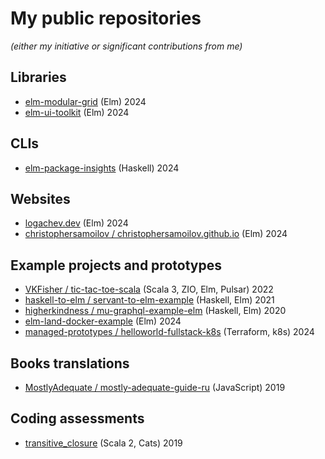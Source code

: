 # My public repositories

_(either my initiative or significant contributions from me)_

## Libraries

- [elm-modular-grid](https://github.com/vladimirlogachev/elm-modular-grid) (Elm) 2024
- [elm-ui-toolkit](https://github.com/vladimirlogachev/elm-ui-toolkit) (Elm) 2024

## CLIs

- [elm-package-insights](https://github.com/vladimirlogachev/elm-package-insights) (Haskell) 2024

## Websites

- [logachev.dev](https://github.com/vladimirlogachev/logachev.dev) (Elm) 2024
- [christophersamoilov / christophersamoilov.github.io](https://github.com/christophersamoilov/christophersamoilov.github.io) (Elm) 2024

## Example projects and prototypes

- [VKFisher / tic-tac-toe-scala](https://github.com/VKFisher/tic-tac-toe-scala) (Scala 3, ZIO, Elm, Pulsar) 2022
- [haskell-to-elm / servant-to-elm-example](https://github.com/haskell-to-elm/servant-to-elm-example) (Haskell, Elm) 2021
- [higherkindness / mu-graphql-example-elm](https://github.com/higherkindness/mu-graphql-example-elm) (Haskell, Elm) 2020
- [elm-land-docker-example](https://github.com/vladimirlogachev/elm-land-docker-example) (Elm) 2024
- [managed-prototypes / helloworld-fullstack-k8s](https://github.com/managed-prototypes/helloworld-fullstack-k8s) (Terraform, k8s)  2024

## Books translations

- [MostlyAdequate / mostly-adequate-guide-ru](https://github.com/MostlyAdequate/mostly-adequate-guide-ru) (JavaScript) 2019

## Coding assessments

- [transitive_closure](https://github.com/vladimirlogachev/transitiveclosure) (Scala 2, Cats) 2019
